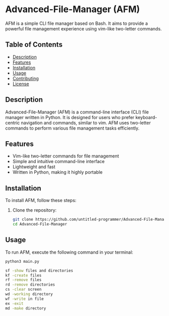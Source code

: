 # Advanced-File-Manager (AFM)

AFM is a simple CLI file manager based on Bash. It aims to provide a powerful file management experience using vim-like two-letter commands.

## Table of Contents

- [Description](#description)
- [Features](#features)
- [Installation](#installation)
- [Usage](#usage)
- [Contributing](#contributing)
- [License](#license)

## Description

Advanced-File-Manager (AFM) is a command-line interface (CLI) file manager written in Python. It is designed for users who prefer keyboard-centric navigation and commands, similar to vim. AFM uses two-letter commands to perform various file management tasks efficiently.

## Features

- Vim-like two-letter commands for file management
- Simple and intuitive command-line interface
- Lightweight and fast
- Written in Python, making it highly portable

## Installation

To install AFM, follow these steps:

1. Clone the repository:
    ```bash
    git clone https://github.com/untitled-programmer/Advanced-File-Manager.git
    cd Advanced-File-Manager
    ```

## Usage

To run AFM, execute the following command in your terminal:

```bash
python3 main.py

sf -show files and directories
kf -create files
rf -remove files
rd -remove directories
cs -clear screen
wd -working directory
wf -write in file
ex -exit
md -make directory
